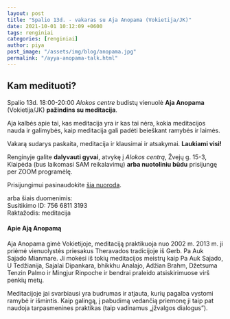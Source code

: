 ```yaml
---
layout: post
title: "Spalio 13d. - vakaras su Aja Anopama (Vokietija/JK)"
date: 2021-10-01 10:12:09 +0600
tags: renginiai
categories: [renginiai]
author: piya
post_image: "/assets/img/blog/anopama.jpg"
permalink: "/ayya-anopama-talk.html"
---
```

## Kam medituoti?

Spalio 13d. 18:00-20:00 _Alokos centre_ budistų vienuolė **Aja Anopama** (Vokietija/JK) __pažindins su meditacija__.

Aja kalbės apie tai, kas meditacija yra ir kas tai nėra, kokia meditacijos nauda ir galimybės, kaip meditacija gali padėti beieškant ramybės ir laimės.

Vakarą sudarys paskaita, meditacija ir klausimai ir atsakymai. **Laukiami visi!**

Renginyje galite **dalyvauti gyvai**, atvykę į _Alokos centrą_, Žvejų g. 15-3, Klaipėda (bus laikomasi SAM reikalavimų) **arba nuotoliniu būdu** prisijungę per ZOOM programėlę.

Prisijungimui pasinaudokite [šia nuoroda](https://us04web.zoom.us/j/75668113193?pwd=L1lmQWxWdTFONHk0czA1Y1U0M2hmdz09).

arba šiais duomenimis:\
Susitikimo ID: 756 6811 3193\
Raktažodis: meditacija

#### Apie Ają Anopamą

Aja Anopama gimė Vokietijoje, meditaciją praktikuoja nuo 2002 m. 2013 m. ji priėmė vienuolystės priesakus Theravados tradicijoje iš Gerb. Pa Auk Sajado Mianmare. Ji mokėsi iš tokių meditacijos meistrų kaip Pa Auk Sajado, U Tedžianija, Sajalai Dipankara, bhikkhu Analajo, Adžian Brahm, Džetsuma Tenzin Palmo ir Mingjur Rinpoche ir bendrai praleido atsiskirimuose virš penkių metų.

Meditacijoje jai svarbiausi yra budrumas ir atjauta, kurių pagalba vystomi ramybė ir išmintis. Kaip galingą, į pabudimą vedančią priemonę ji taip pat naudoja tarpasmenines praktikas (taip vadinamus „įžvalgos dialogus”).




